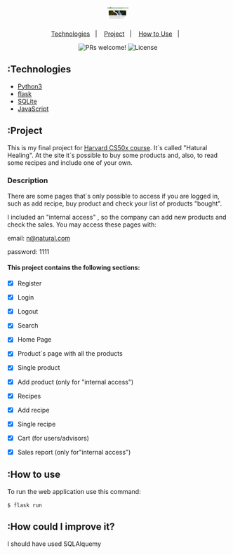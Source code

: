 <h1 align="center">
    <img alt="Logo" title="Logo" src="/static/images/siteimage.jpg" style="width:3rem"/>
</h1>

<p align="center">
  <a href="#technologies">Technologies</a>&nbsp;&nbsp;&nbsp;|&nbsp;&nbsp;&nbsp;
  <a href="#project">Project</a>&nbsp;&nbsp;&nbsp;|&nbsp;&nbsp;&nbsp;
  <a href="#use">How to Use</a>&nbsp;&nbsp;&nbsp;|&nbsp;&nbsp;&nbsp;
</p>

<p align="center">
 <img src="https://img.shields.io/static/v1?label=PRs&message=welcome&color=8257E5&labelColor=000000" alt="PRs welcome!" />

  <img alt="License" src="https://img.shields.io/static/v1?label=license&message=MIT&color=8257E5&labelColor=000000">
</p>


## :Technologies

- [Python3](https://www.python.org/)
- [flask](https://pypi.org/project/Flask/)
- [SQLite](https://www.sqlite.org/index.html)
- [JavaScript](https://www.javascript.com)

## :Project
This is my final project for [Harvard CS50x course](https://cs50.harvard.edu/x/2020/). It´s called "Hatural Healing". At the site it´s possible to buy some products and, also, to read some recipes and include one of your own.

### Description
There are some pages that´s  only possible to access if you are logged in, such as add recipe, buy product and check your list of products "bought".

I included an "internal access" , so the company can add new products and check the sales. You may access these pages with:

email: n@natural.com

password: 1111

#### This project contains the following sections:

- [x] Register
- [x] Login
- [x] Logout
- [x] Search
- [x] Home Page
- [x] Product´s page with all the products
- [x] Single product 
- [x] Add product (only for "internal access")
- [x] Recipes 
- [x] Add recipe
- [x] Single recipe
- [x] Cart (for users/advisors)
- [x] Sales report (only for"internal access")
 

## :How to use
To run the web application use this command:
```
$ flask run 
```


## :How could I improve it? 
I should have used SQLAlquemy

